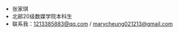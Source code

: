 - 张家琪
- 北邮20级数媒学院本科生
- 联系我：1213385883@qq.com / marycheung021213@gmail.com

<!---
marycheung021213/marycheung021213 is a ✨ special ✨ repository because its `README.md` (this file) appears on your GitHub profile.
You can click the Preview link to take a look at your changes.
--->
